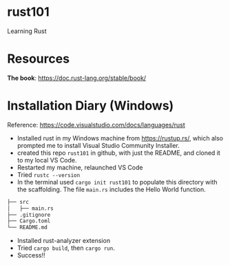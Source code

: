# rust101
Learning Rust

# Resources


**The book**: https://doc.rust-lang.org/stable/book/


# Installation Diary (Windows)

Reference: https://code.visualstudio.com/docs/languages/rust

- Installed rust in my Windows machine from https://rustup.rs/, which also prompted me to install Visual Studio Community Installer.
- created this repo `rust101` in github, with just the README, and cloned it to my local VS Code.
- Restarted my machine, relaunched VS Code
- Tried `rustc --version`
- In the terminal used `cargo init rust101` to populate this directory with the scaffolding. The file `main.rs` includes the Hello World function.

```md
├── src
│   ├── main.rs
├── .gitignore
├── Cargo.toml
└── README.md
```

- Installed rust-analyzer extension
- Tried `cargo build`, then `cargo run`.
- Success!!
